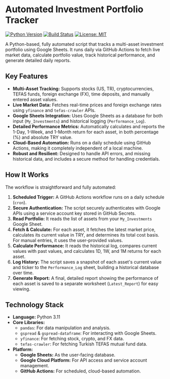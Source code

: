 # Automated Investment Portfolio Tracker

[![Python Version](https://img.shields.io/badge/python-3.11-blue.svg)](https://www.python.org/)
[![Build Status](https://github.com/asrinsevim/Investment-Tracker/actions/workflows/daily_tracker.yml/badge.svg)](https://github.com/asrinsevim/Investment-Tracker/actions/workflows/daily_tracker.yml)
[![License: MIT](https://img.shields.io/badge/License-MIT-yellow.svg)](https://opensource.org/licenses/MIT)

A Python-based, fully automated script that tracks a multi-asset investment portfolio using Google Sheets. It runs daily via GitHub Actions to fetch live market data, calculate portfolio value, track historical performance, and generate detailed daily reports.

## Key Features

- **Multi-Asset Tracking:** Supports stocks (US, TR), cryptocurrencies, TEFAS funds, foreign exchange (FX), time deposits, and manually entered asset values.
- **Live Market Data:** Fetches real-time prices and foreign exchange rates using `yfinance` and `tefas-crawler` APIs.
- **Google Sheets Integration:** Uses Google Sheets as a database for both input (`My_Investments`) and historical logging (`Performance_Log`).
- **Detailed Performance Metrics:** Automatically calculates and reports the 1-Day, 1-Week, and 1-Month return for each asset, in both percentage (%) and absolute TRY value.
- **Cloud-Based Automation:** Runs on a daily schedule using GitHub Actions, making it completely independent of a local machine.
- **Robust and Resilient:** Designed to handle API errors, and missing historical data, and includes a secure method for handling credentials.

## How It Works

The workflow is straightforward and fully automated:
1.  **Scheduled Trigger:** A GitHub Actions workflow runs on a daily schedule (`cron`).
2.  **Secure Authentication:** The script securely authenticates with Google APIs using a service account key stored in GitHub Secrets.
3.  **Read Portfolio:** It reads the list of assets from your `My_Investments` Google Sheet.
4.  **Fetch & Calculate:** For each asset, it fetches the latest market price, calculates its current value in TRY, and determines its total cost basis. For manual entries, it uses the user-provided values.
5.  **Calculate Performance:** It reads the historical log, compares current values with past values, and calculates 1D, 1W, and 1M returns for each asset.
6.  **Log History:** The script saves a snapshot of each asset's current value and ticker to the `Performance_Log` sheet, building a historical database over time.
7.  **Generate Report:** A final, detailed report showing the performance of each asset is saved to a separate worksheet (`Latest_Report`) for easy viewing.

## Technology Stack

- **Language:** Python 3.11
- **Core Libraries:**
  - `pandas`: For data manipulation and analysis.
  - `gspread` & `gspread-dataframe`: For interacting with Google Sheets.
  - `yfinance`: For fetching stock, crypto, and FX data.
  - `tefas-crawler`: For fetching Turkish TEFAS mutual fund data.
- **Platform:**
  - **Google Sheets:** As the user-facing database.
  - **Google Cloud Platform:** For API access and service account management.
  - **GitHub Actions:** For scheduled, cloud-based automation.
